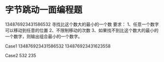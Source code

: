 # 字节跳动一面编程题

134876923431586532 寻找比这个数大的最小的一个数 要求： 1、任意一个数字可以移动到任意的位置 2、不限制移动的次数 3、如果找不到比这个数大的最小的一个数字，则输出组合最小的一个数字。

Case1 134876923431586532 134876923431623558

Case2 532 235